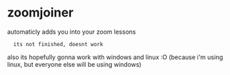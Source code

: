 # zoomjoiner
 automaticly adds you into your zoom lessons
 
      its not finished, doesnt work

also its hopefully gonna work with windows and linux :O 
(because i'm using linux, but everyone else will be using windows)

